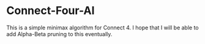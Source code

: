 # Connect-Four-AI
This is a simple minimax algorithm for Connect 4. I hope that I will be able to add Alpha-Beta pruning to this eventually.
